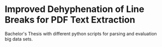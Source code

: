 # Improved Dehyphenation of Line Breaks for PDF Text Extraction
Bachelor's Thesis with different python scripts for parsing and evaluation big data sets.
